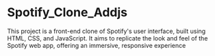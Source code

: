 # Spotify_Clone_Addjs
This project is a front-end clone of Spotify's user interface, built using HTML, CSS, and JavaScript. It aims to replicate the look and feel of the Spotify web app, offering an immersive, responsive experience
